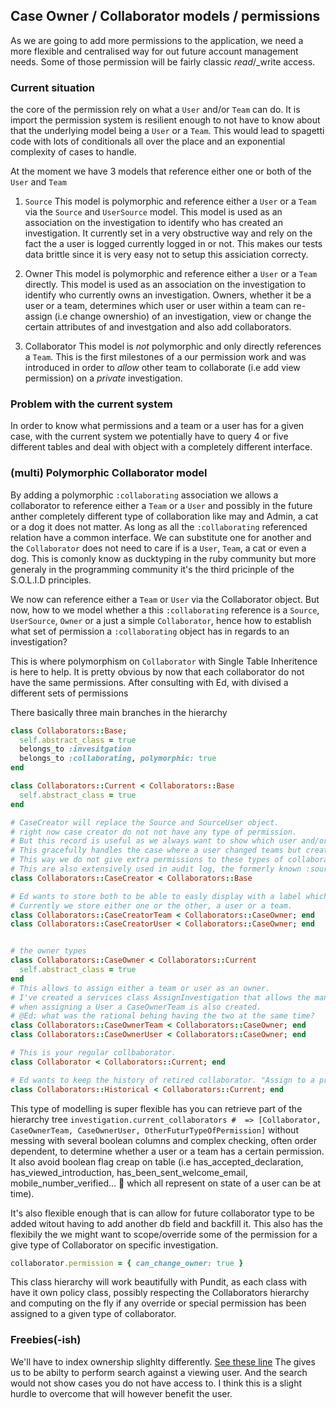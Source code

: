 ## Case Owner / Collaborator models / permissions

As we are going to add more permissions to the application, we need a more flexible and centralised way for out future account management needs.
Some of those permission will be fairly classic _read_/_write access.

### Current situation

the core of the permission rely on what a `User` and/or `Team` can do.
It is import the permission system is resilient enough to not have to know about that the underlying model being a `User` or a `Team`.
This would lead to spagetti code with lots of conditionals all over the place and an exponential complexity of cases to handle.

At the moment we have 3 models that reference either one or both of the `User` and `Team`

1. `Source`
   This model is polymorphic and reference either a `User` or a `Team` via the `Source` and `UserSource` model.
   This model is used as an association on the investigation to identify who has created an investigation.
   It currently set in a very obstructive way and rely on the fact the a user is logged currently logged in or not.
   This makes our tests data brittle since it is very easy not to setup this assiciation correcty.

2. Owner
   This model is polymorphic and reference either a `User` or a `Team` directly.
   This model is used as an association on the investigation to identify who currently owns an investigation.
   Owners, whether it be a user or a team, determines which user or user within a team can re-assign (i.e change ownershio) of an investigation, view or change the certain attributes of and investgation and also add collaborators.

3. Collaborator
   This model is *not* polymorphic and only directly references a `Team`.
   This is the first milestones of a our permission work and was introduced in order to _allow_ other team to collaborate (i.e add view permission) on a *private* investigation.

### Problem with the current system

In order to know what permissions and a team or a user has for a given case, with the current system we potentially have to query 4 or five different tables and deal with object with a completely different interface.


### (multi) Polymorphic Collaborator model

By adding a polymorphic `:collaborating` association we allows a collaborator to reference either a `Team` or a `User` and possibly in the future anther completely different type of collaboration like may and Admin, a cat or a dog it does not matter. As long as all the `:collaborating` referenced relation have a common interface. We can substitute one for another and the `Collaborator` does not need to care if is a `User`, `Team`, a cat or even a dog. This is comonly know as ducktyping in the ruby community but more generaly in the programming community it's the third pricinple of the S.O.L.I.D principles.

We now can reference either a `Team` or `User` via the Collaborator object. But now, how to we model whether a this `:collaborating` reference is a `Source`, `UserSource`, `Owner` or a just a simple `Collaborator`, hence how to establish what set of permission a `:collaborating` object has in regards to an investigation?

This is where polymorphism on `Collaborator` with Single Table Inheritence is here to help. It is pretty obvious by now that each collaborator do not have the same permissions.
After consulting with Ed, with divised a different sets of permissions


There basically three main branches in the hierarchy

```ruby
class Collaborators::Base;
  self.abstract_class = true
  belongs_to :invesitgation
  belongs_to :collaborating, polymorphic: true
end

class Collaborators::Current < Collaborators::Base
  self.abstract_class = true
end

# CaseCreator will replace the Source and SourceUser object.
# right now case creator do not not have any type of permission.
# But this record is useful as we always want to show which user and/or team created the investigation.
# This gracefully handles the case where a user changed teams but created the case when he/she was part of another team.
# This way we do not give extra permissions to these types of collaborator.
# This are also extensively used in audit log, the formerly known :source association
class Collaborators::CaseCreator < Collaborators::Base

# Ed wants to store both to be able to easly display with a label which one which are the creators.
# Currently we store either one or the other, a user or a team.
class Collaborators::CaseCreatorTeam < Collaborators::CaseOwner; end
class Collaborators::CaseCreatorUser < Collaborators::CaseOwner; end


# the owner types
class Collaborators::CaseOwner < Collaborators::Current
  self.abstract_class = true
end
# This allows to assign either a team or user as an owner.
# I've created a services class AssignInvestigation that allows the managing new case owner assignments,
# when assigning a User a CaseOwnerTeam is also created.
# @Ed: what was the rational behing having the two at the same time?
class Collaborators::CaseOwnerTeam < Collaborators::CaseOwner; end
class Collaborators::CaseOwnerUser < Collaborators::CaseOwner; end

# This is your regular collbaborator.
class Collaborator < Collaborators::Current; end

# Ed wants to keep the history of retired collaborator. "Assign to a previously collaborator"
class Collaborators::Historical < Collaborators::Current; end
```

This type of modelling is super flexible has you can retrieve part of the hierarchy tree `investigation.current_collaborators #  => [Collaborator, CaseOwnerTeam, CaseOwnerUser, OtherFuturTypeOfPermission]`
without messing with several boolean columns and complex checking, often order dependent, to determine whether a user or a team has a certain permission. It also avoid boolean flag creap on table (i.e has_accepted_declaration, has_viewed_introduction, has_been_sent_welcome_email, mobile_number_verified... :rofl: which all represent on state of a user can be at time).

It's also flexible enough that is can allow for future collaborator type to be added witout having to add another db field and backfill it.
This also has the flexibily the we might want to scope/override some of the permission for a give type of Collaborator on specific investigation.
```ruby
collaborator.permission = { can_change_owner: true }
```

This class hierarchy will work beautifully with Pundit, as each class with have it own policy class, possibly respecting the Collaborators hierarchy and computing on the fly if any override or special permission has been assigned to a given type of collaborator.

### Freebies(-ish)

We'll have to index ownership slighlty differently. [See these line](https://github.com/UKGovernmentBEIS/beis-opss-psd/pull/586/files#diff-2cb85cf5237b33fabd4731cbac15181fR14-R20)
The gives us to be abilty to perform search against a viewing user. And the search would not show cases you do not have access to.
I think this is a slight hurdle to overcome that will however benefit the user.
